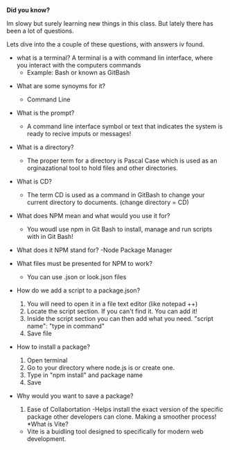 **Did you know?**

Im slowy but surely learning new things in this class. But lately there has been a lot of questions.

Lets dive into the a couple of these questions, with answers iv found.

- what is a terminal? A terminal is a with command lin interface, where you interact with the computers commands
    - Example: Bash or known as GitBash

* What are some synoyms for it?
    - Command Line

* What is the prompt?
    - A command line interface symbol or text that indicates the system is ready to recive imputs or messages!

* What is a directory?
   - The proper term for a directory is Pascal Case which is used as an orginazational tool to hold files and other directories.

* What is CD?
    - The term CD is used as a command in GitBash to change your current directory to documents. (change directory = CD)
* What does NPM mean and what would you use it for?
    - You woudl use npm in Git Bash to install, manage and run scripts with in Git Bash!
* What does it NPM stand for?
    -Node Package Manager
* What files must be presented for NPM to work?
     - You can use .json or look.json files
* How do we add a script to a package.json?
    1. You will need to open it in a file text editor (like notepad ++)
    2. Locate the script section. If you can't find it. You can add it!
    3. Inside the script section you can then add what you need. "script name": "type in command"
    4. Save file
* How to install a package?
    1. Open terminal
    2. Go to your directory where node.js is or create one.
    3. Type in "npm install" and package name
    4. Save
* Why would you want to save a package?
    1. Ease of Collabortation
       -Helps install the exact version of the specific package other developers can clone. Making a smoother process!
*What is Vite?
    - Vite is a buidling tool designed to specifically for modern web development. 
 


